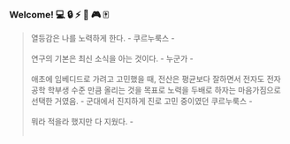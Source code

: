 ### Welcome! :computer: :lock: :zap: :satellite: :video_game: :mahjong:

> 열등감은 나를 노력하게 한다. - 쿠르누룩스 - <br> <br> 
> 연구의 기본은 최신 소식을 아는 것이다. - 누군가 - <br> <br>
> 애초에 임베디드로 가려고 고민했을 때, 전산은 평균보다 잘하면서 전자도 전자 공학 학부생 수준 만큼 올리는 것을 목표로 노력을 두배로 하자는 마음가짐으로 선택한 거였음. - 군대에서 진지하게 진로 고민 중이였던 쿠르누룩스 - <br> <br>
> 뭐라 적을라 했지만 다 지웠다. -   <br> <br>
<!--
**curnurx/curnurx** is a ✨ _special_ ✨ repository because its `README.md` (this file) appears on your GitHub profile.

Here are some ideas to get you started:

- 🔭 I’m currently working on ...
- 🌱 I’m currently learning ...
- 👯 I’m looking to collaborate on ...
- 🤔 I’m looking for help with ...
- 💬 Ask me about ...
- 📫 How to reach me: ...
- 😄 Pronouns: ...
- ⚡ Fun fact: ...
-->
